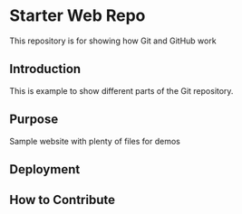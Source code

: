 # Starter Web Repo

This repository is for showing how Git and GitHub work

## Introduction

This is example to show different parts of the Git repository.

## Purpose

Sample website with plenty of files for demos

## Deployment

## How to Contribute